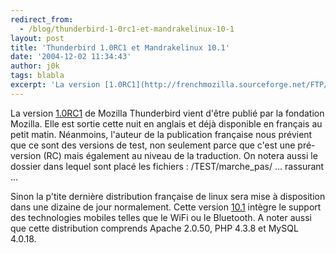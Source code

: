 ```yaml
---
redirect_from:
  - /blog/thunderbird-1-0rc1-et-mandrakelinux-10-1
layout: post
title: 'Thunderbird 1.0RC1 et Mandrakelinux 10.1'
date: '2004-12-02 11:34:43'
author: j0k
tags: blabla
excerpt: 'La version [1.0RC1](http://frenchmozilla.sourceforge.net/FTP/Thunderbird/TEST/marche_pas/) de Mozilla Thunderbird vient d''être publié par la fondation Mozilla. Elle est sortie cette nuit en anglais et déjà disponible en français au petit matin.   Néanmoins, l''auteur de la publication française nous prévient que ce sont des versions de test, non seulement parce      ...'
---
```


La version [1.0RC1](http://frenchmozilla.sourceforge.net/FTP/Thunderbird/TEST/marche_pas/) de Mozilla Thunderbird vient d'être publié par la fondation Mozilla. Elle est sortie cette nuit en anglais et déjà disponible en français au petit matin.   Néanmoins, l'auteur de la publication française nous prévient que ce sont des versions de test, non seulement parce que c'est une pré-version (RC) mais également au niveau de la traduction.   On notera aussi le dossier dans lequel sont placé les fichiers : /TEST/marche_pas/ ... rassurant ...

Sinon la p'tite dernière distribution française de linux sera mise à disposition dans une dizaine de jour normalement. Cette version [10.1](http://www.mandrakelinux.com/fr/10.1/features/) intègre le support des technologies mobiles telles que le WiFi ou le Bluetooth.   A noter aussi que cette distribution comprends Apache 2.0.50, PHP 4.3.8 et MySQL 4.0.18.
